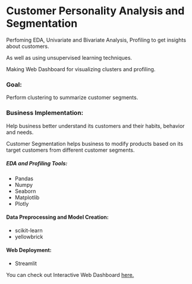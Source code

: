 # Customer Personality Analysis and Segmentation
Perfoming EDA, Univariate and Bivariate Analysis, Profiling to get insights about customers.

As well as using unsupervised learning techniques.

Making Web Dashboard for visualizing clusters and profiling.
### Goal:
Perform clustering to summarize customer segments.
### Business Implementation:
Help business better understand its customers and their habits, behavior and needs.

Customer Segmentation helps business to modify products based on its target customers from different customer segments.
##### EDA and Profiling Tools:

- Pandas 
- Numpy
- Seaborn 
- Matplotlib 
- Plotly

#### Data Preprocessing and Model Creation:

- scikit-learn
- yellowbrick

#### Web Deployment:

- Streamlit

You can check out Interactive Web Dashboard [here.](https://denysivanilov-po-medicalinsurancechargesregressionwebapp-9byoed.streamlitapp.com/)